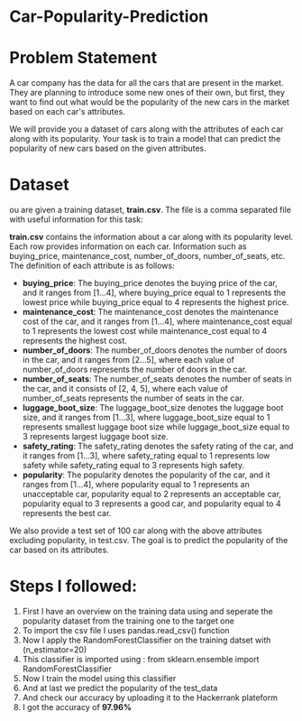 # Car-Popularity-Prediction

<h1> Problem Statement </h1>
<p> A car company has the data for all the cars that are present in the market. They are planning to introduce some new ones of their own, but first, they want to find out what would be the popularity of the new cars in the market based on each car's attributes.

We will provide you a dataset of cars along with the attributes of each car along with its popularity. Your task is to train a model that can predict the popularity of new cars based on the given attributes. </p>

<h1> Dataset </h1>
<p>ou are given a training dataset, <b>train.csv</b>. The file is a comma separated file with useful information for this task:</p>
<p><b>train.csv</b> contains the information about a car along with its popularity level. Each row provides information on each car. Information such as buying_price, maintenance_cost, number_of_doors, number_of_seats, etc. The definition of each attribute is as follows:<p>
<ul>
  <li><b>buying_price</b>: The buying_price denotes the buying price of the car, and it ranges from [1...4], where buying_price equal to 1 represents the lowest price while buying_price equal to 4 represents the highest price.</li>
  <li><b>maintenance_cost</b>: The maintenance_cost denotes the maintenance cost of the car, and it ranges from [1...4], where maintenance_cost equal to 1 represents the lowest cost while maintenance_cost equal to 4 represents the highest cost.</li>
  <li><b>number_of_doors</b>: The number_of_doors denotes the number of doors in the car, and it ranges from [2...5], where each value of number_of_doors represents the number of doors in the car.</li>
  <li><b>number_of_seats</b>: The number_of_seats denotes the number of seats in the car, and it consists of [2, 4, 5], where each value of number_of_seats represents the number of seats in the car.</li>
  <li><b>luggage_boot_size</b>: The luggage_boot_size denotes the luggage boot size, and it ranges from [1...3], where luggage_boot_size equal to 1 represents smallest luggage boot size while luggage_boot_size equal to 3 represents largest luggage boot size.</li>
  <li><b>safety_rating</b>: The safety_rating denotes the safety rating of the car, and it ranges from [1...3], where safety_rating equal to 1 represents low safety while safety_rating equal to 3 represents high safety.</li>
  <li><b>popularity</b>: The popularity denotes the popularity of the car, and it ranges from [1...4], where popularity equal to 1 represents an unacceptable car, popularity equal to 2 represents an acceptable car, popularity equal to 3 represents a good car, and popularity equal to 4 represents the best car.</li>
</ul>

<p>We also provide a test set of 100 car along with the above attributes excluding popularity, in test.csv. The goal is to predict the popularity of the car based on its attributes.</p>

    

<h1>Steps I followed:</h1>
<ol>
  <li>First I have an overview on the training data using and seperate the popularity dataset from the training one to the target one</li>
  <li>To import the csv file I uses pandas.read_csv() function</li>
  <li>Now I apply the RandomForestClassifier on the training datset with (n_estimator=20)</li>
  <li>This classifier is imported using : from sklearn.ensemble import RandomForestClassifier</li>
  <li>Now I train the model using this classifier</li>
  <li>And at last we predict the popularity of the test_data</li>
  <li>And check our accuracy by uploading it to the Hackerrank plateform</li>
  <li>I got the accuracy of <b>97.96%</b></li>
</ol>
